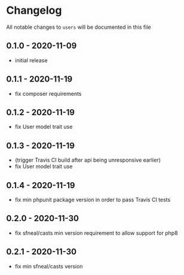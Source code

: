 # Changelog

All notable changes to `users` will be documented in this file

## 0.1.0 - 2020-11-09
- initial release


## 0.1.1 - 2020-11-19
- fix composer requirements


## 0.1.2 - 2020-11-19
- fix User model trait use


## 0.1.3 - 2020-11-19
- (trigger Travis CI build after api being unresponsive earlier)
- fix User model trait use


## 0.1.4 - 2020-11-19
- fix min phpunit package version in order to pass Travis CI tests


## 0.2.0 - 2020-11-30
- fix sfneal/casts min version requirement to allow support for php8


## 0.2.1 - 2020-11-30
- fix min sfneal/casts version
